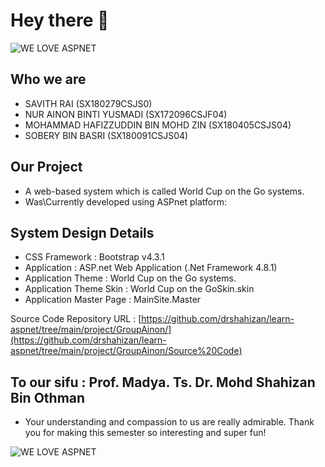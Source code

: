 # Hey there :wave:

<img src="https://github.com/drshahizan/learn-aspnet/blob/main/project/GroupAinon/content/groupAinon.gif?raw=true" alt="WE LOVE ASPNET">

## Who we are

- SAVITH RAI (SX180279CSJS0)
- NUR AINON BINTI YUSMADI (SX172096CSJF04)
- MOHAMMAD HAFIZZUDDIN BIN MOHD ZIN (SX180405CSJS04)
- SOBERY BIN BASRI (SX180091CSJS04)  


## Our Project

- A web-based system which is called World Cup on the Go systems.
- Was\Currently developed using ASPnet platform:

## System Design Details

- CSS Framework	: Bootstrap v4.3.1
- Application	: ASP.net Web Application (.Net Framework 4.8.1)
- Application Theme	: World Cup on the Go systems.
- Application Theme Skin :	World Cup on the GoSkin.skin
- Application Master Page : MainSite.Master

Source Code Repository URL : [https://github.com/drshahizan/learn-aspnet/tree/main/project/GroupAinon/](https://github.com/drshahizan/learn-aspnet/tree/main/project/GroupAinon/Source%20Code)


## To our sifu : Prof. Madya. Ts. Dr. Mohd Shahizan Bin Othman

- Your understanding and compassion to us are really admirable. Thank you for making this semester so interesting and super fun!
<img src="https://github.com/drshahizan/learn-aspnet/blob/main/project/GroupAinon/content/groupAinon_with_prof.jpeg?raw=true" alt="WE LOVE ASPNET">
